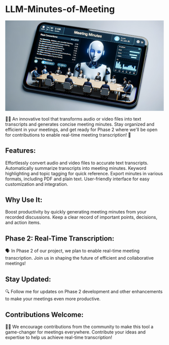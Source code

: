 # LLM-Minutes-of-Meeting
<img src="static/images/MoM Tool Image.png" alt="Meeting Minutes AI Image" />

🎤📄 An innovative tool that transforms audio or video files into text transcripts and generates concise meeting minutes. Stay organized and efficient in your meetings, and get ready for Phase 2 where we'll be open for contributions to enable real-time meeting transcription! 🚀

## Features:
Effortlessly convert audio and video files to accurate text transcripts.
Automatically summarize transcripts into meeting minutes.
Keyword highlighting and topic tagging for quick reference.
Export minutes in various formats, including PDF and plain text.
User-friendly interface for easy customization and integration.

## Why Use It:
Boost productivity by quickly generating meeting minutes from your recorded discussions. Keep a clear record of important points, decisions, and action items.

## Phase 2: Real-Time Transcription: 
🗣️ In Phase 2 of our project, we plan to enable real-time meeting transcription. Join us in shaping the future of efficient and collaborative meetings!

## Stay Updated: 
🔍 Follow me for updates on Phase 2 development and other enhancements to make your meetings even more productive.

## Contributions Welcome: 
👩‍💻 We encourage contributions from the community to make this tool a game-changer for meetings everywhere. Contribute your ideas and expertise to help us achieve real-time transcription!
